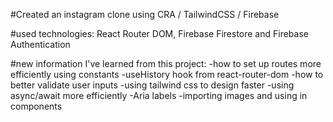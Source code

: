 #Created an instagram clone using CRA / TailwindCSS / Firebase

#used technologies: React Router DOM, Firebase Firestore and Firebase Authentication

#new information I've learned from this project:
  -how to set up routes more efficiently using constants
  -useHistory hook from react-router-dom
  -how to better validate user inputs
  -using tailwind css to design faster
  -using async/await more efficiently
  -Aria labels
  -importing images and using in components
